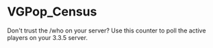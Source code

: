 # VGPop_Census
Don't trust the /who on your server? Use this counter to poll the active players on your 3.3.5 server.
